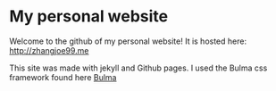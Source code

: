 # My personal website
Welcome to the github of my personal website!
It is hosted here: http://zhangjoe99.me

This site was made with jekyll and Github pages.
I used the Bulma css framework found here [Bulma](https://bulma.io/)
